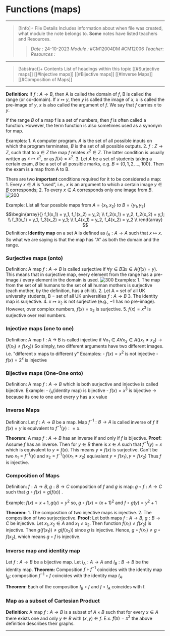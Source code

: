 # Functions (maps)
---
> [!info]+ File Details
> Includes information about when file was created, what module the note belongs to. **Some** notes have listed teachers and Resources.
> > *Date :* 24-10-2023 
> > *Module :* #CM12004DM #CM12006 
> > *Teacher*: 
> > *Resources :*

---
> [!abstract]+ Contents
> List of headings within this topic
> [[#Surjective maps]]
> [[#Injective maps]]
> [[#Bijective maps]]
> [[#Inverse Maps]]
> [[#Composition of Maps]]
--- 

**Definition:** If $f : A → B$, then A is called the domain of $f$, B is called the range (or co-domain). If $x \mapsto y$, then $y$ is called the image of $x$, $x$ is called the pre-image of $y$, $x$ is also called the argument of $f$. We say that $f$ carries $x$ to $y$. 

If the range $B$ of a map f is a set of numbers, then $f$ is often called a function. However, the term function is also sometimes used as a synonym for map.

Examples:
	1. A computer program. $A$ is the set of all possible inputs on which the program terminates, $B$ is the set of all possible outputs. 
	2. $f : Z \rightarrow Z$, such that to $x \in Z$ the map $f$ relates $x^2 \in Z$. The latter condition is usually written as $x \mapsto x^2$, or as $f(x) = x^2$. 
	3. Let $A$ be a set of students taking a certain exam, $B$ be a set of all possible marks, e.g. $B = \{0, 1, 2, . . . , 100\}$. Then the exam is a map from A to B.

There are two **important** conditions required for it to be considered a map: 
	1. Every $x ∈ A$ is “used”, i.e., $x$ is an argument to which a certain image $y ∈ B$ corresponds; 
	2. To every $x ∈ A$ corresponds only one image from $B$.
	![200](https://upload.wikimedia.org/wikipedia/commons/thumb/d/df/Function_color_example_3.svg/1200px-Function_color_example_3.svg.png)

Example: List all four possible maps from $A = \{x_1,x_2\} \ to \ B = \{y_1,y_2\}$
	$$\begin{array}{}
	f_1(x_1) = y_1, f_1(x_2) = y_2; \\
	f_2(x_1) = y_2, f_2(x_2) = y_1; \\
	f_3(x_1) = y_1, f_3(x_2) = y_1; \\
	f_4(x_1) = y_2, f_4(x_2) = y_2 \\ 
	\end{array}
	$$
Definition: **Identity map** on a set A is defined as $I_A : A \rightarrow A$ such that $x \mapsto x$. 
So what we are saying is that the map has "A" as both the domain and the range. 

### Surjective maps (onto)
Definition: A map $f: A \rightarrow B$ is called surjective if $\forall y \in B \exists x \in A(f(x) = y)$. This means that in surjective map, every element from the range has a pre-image / every element in the domain is used. 
![300](https://www.researchgate.net/publication/342801379/figure/fig1/AS:911228998279169@1594265331655/Graphical-representation-of-injective-and-surjective-functionals.png)
Examples:
	1. The map from the set of all humans to the set of all human mothers is surjective (each mother, by the definition, has a child).
	2. Let A = set of all UK university students, B = set of all UK universities $f: A \to B$ 
	3. The identity map is surjective. 
	4. $x \mapsto x_2$ is not surjective (e.g., −1 has no pre-image). However, over complex numbers, $f(x) = x_2$ is surjective.
	5. $f(x) = x^3$ is surjective over real numbers. 

### Injective maps (one to one)
Definition: A map f : A → B is called injective if $\forall x_1 \in A\forall x_2 \in A((x_1 \ne x_2) \to (f(x_1) \ne f(x_2))$ 
So simply, two different arguments have two different images. i.e. "different x maps to different y"
Examples: 
	- $f(x) = x^2$ is not injective
	- $f(x) = 2^x$ is injective

### Bijective maps (One-One onto)
Definition: A map $f: A \to B$ which is both surjective and injective is called bijective. 
Example:
	- $I_A$(identity map) is bijective
	- $f(x) = x^3$ is bijective $\to$ because its one to one and every y has a x value

### Inverse Maps
Definition: Let $f: A \to B$ be a map. Map $f^{-1}: B \to A$ is called inverse of $f$ if $f(x) = y$ is equivalent to $f^{-1}(y): = x$. 

**Theorem:** A map $f : A \to B$ has an inverse if and only if $f$ is bijective. 
**Proof:** Assume $f$ has an inverse. Then for $y \in B$ there is $x \in A$ such that $f^{-1}(y) = x$ which is equivalent to $y = f(x)$. This means $y = f(x)$ is surjective. Can't be two $x_1 = f^{-1}(y)$ and $x_2 = f^{-1}(y) (x_1 \ne x_2)$ 
equivalent $y = f(x_1), y = f(x_2)$ Thus $f$ is injective. 

### Composition of Maps
Definition: $f: A \to B , g: B \to C$
composition of $f$ and $g$ is map: $g \circ f: A \to C$ such that $g \circ f(x) = g(f(x))$ . 

Example: 
	$f(x) = x+1, g(y) = y^2$ 
	so, $g \circ f(x) = (x + 1)^2$ and $f \circ g(y) = y^2 + 1$ 

**Theorem:**
	1. The composition of two injective maps is injective.
	2. The composition of two surjecrjective.
**Proof:**
	Let both maps $f: A \to B$, $g: B \to C$ be injective. Let $x_1,x_2 \in A$ and $x_1 \ne x_2$. Then function $f(x_1) \ne f(x_2)$ is injective. Then $g(f(x_1)) \ne g(f(x_2))$ since $g$ is injective. Hence, $g \circ f(x_1) \ne g \circ f(x_2)$, which means $g \circ f$ is injective. 

### Inverse map and identity map
Let $f : A \to B$ be a bijective map. 
Let $I_A : A → A$ and $I_B : B → B$ be the identity map.
**Theorem:** Composition $f \circ f^{−1}$ coincides with the identity map $I_B$; composition $f^{−1} \circ f$ coincides with the identity map $I_A$.

**Theorem:** Each of the composition $I_B \circ f$ and $f \circ I_A$ coincides with f. 

### Map as a subset of Cartesian Product
**Definition**: A map $f: A \to B$ is a subset of $A \times B$ such that for every $x \in A$ there exists one and only $y \in B$ with $(x,y)\in f$. 
E.x. $f(x) = x^2$ the above definition describes their graphs.

---
